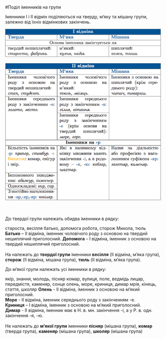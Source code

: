 #Поділ іменників на групи

Iменники I i II вiдмiн подiляються на тверду, м‘яку та мiшану групи, залежно вiд їхнiх вiдмiнкових закiнчень.


<div class="center">
<img src="../pics/5/10.png" width="700px" class="center"/>
</div>
<br>

<div class="center">
<img src="../pics/5/11.png" width="700px" class="center"/>
</div>
<br>


<br>
<quiz correctLabel="correct" incorrectLabel="incorrect" checkLabel="check">
<question text="">
       <p>До твердої групи належать обидва іменники в рядку:</p>
           <answer>староста, весілля</answer>
           <answer correct>батько, допомога</answer>
           <answer> робота, сторож</answer>
           <answer> Микола, тюль</answer>
<explanation>
<b>Батько</b> – II відміна, іменник чоловічого роду з основою на твердий нешиплячий приголосний.
<b>Допомога</b> – I відміна, іменник з основою на твердий нешиплячий приголосний.<br>
<br>
На належать до <b>твердої групи</b> іменники <b>весілля</b> (II відміна, м’яка група), <b>сторож</b> (II відміна, мішана група), <b>тюль</b> (II відміна, м’яка група).       
</explanation>
    </question>


<br>
<quiz correctLabel="correct" incorrectLabel="incorrect" checkLabel="check">
<question text="">
       <p>До м’якої групи належать усі іменники в рядку:</p>
           <answer>якір, знання, молодь, пісняр</answer>
           <answer>комар, вулиця, поле, ведмідь </answer>
           <answer>лицар, передмістя, каменяр, сонце</answer>
           <answer correct>олень, море, криниця, димар</answer>
           <answer> мрія, кінець, стаття, школяр</answer>
      <explanation>
<b>Олень</b> - II відміна, іменник з основою на м’який приголосний. <br>
<b>Море</b> - II відміна, іменник середнього роду з закінченням -е. <br>
<b>Криниця</b> – I відміна, іменник з основою на м’який приголосний. <br>
<b>Димар</b> - II відміна, іменник має в Н. в. мн. закінчення -і, а у Р. в. одн. закінчення -я, -ю.<br>
<br>
Не належать до <b>м’якої групи</b> іменники <b>пісняр</b> (мішана група), <b>комар</b> (тверда група), <b>каменяр</b> (мішана група), <b>школяр</b> (мішана група)       
</explanation>
</question>
</quiz>

